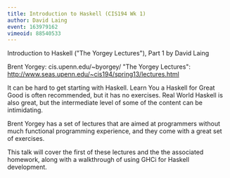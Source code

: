 ```yaml
---
title: Introduction to Haskell (CIS194 Wk 1)
author: David Laing
event: 163979162
vimeoid: 88540533
---
```


Introduction to Haskell ("The Yorgey Lectures"), Part 1 by David Laing

Brent Yorgey: cis.upenn.edu/~byorgey/
"The Yorgey Lectures": http://www.seas.upenn.edu/~cis194/spring13/lectures.html

It can be hard to get starting with Haskell. Learn You a Haskell for Great Good
is often recommended, but it has no exercises. Real World Haskell is also
great, but the intermediate level of some of the content can be intimidating.

Brent Yorgey has a set of lectures that are aimed at programmers without much
functional programming experience, and they come with a great set of exercises.

This talk will cover the first of these lectures and the the associated
homework, along with a walkthrough of using GHCi for Haskell development.
